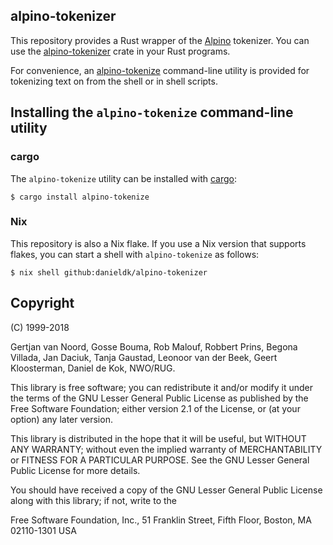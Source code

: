 ## alpino-tokenizer

This repository provides a Rust wrapper of the
[Alpino](https://www.let.rug.nl/vannoord/alp/Alpino/) tokenizer. You
can use the
[alpino-tokenizer](https://crates.io/crates/alpino-tokenizer) crate in
your Rust programs.

For convenience, an
[alpino-tokenize](https://crates.io/crates/alpino-tokenize)
command-line utility is provided for tokenizing text on from the shell
or in shell scripts.

## Installing the `alpino-tokenize` command-line utility

### cargo

The `alpino-tokenize` utility can be installed with
[cargo](https://rustup.rs/):

```shell
$ cargo install alpino-tokenize
```

### Nix

This repository is also a Nix flake. If you use a Nix version that
supports flakes, you can start a shell with `alpino-tokenize` as
follows:

```
$ nix shell github:danieldk/alpino-tokenizer
```

## Copyright

(C) 1999-2018

Gertjan van Noord, Gosse Bouma, Rob Malouf, Robbert Prins, Begona Villada, Jan
Daciuk, Tanja Gaustad, Leonoor van der Beek, Geert Kloosterman, Daniel de Kok,
NWO/RUG.

This library is free software; you can redistribute it and/or modify it under
the terms of the GNU Lesser General Public License as published by the Free
Software Foundation; either version 2.1 of the License, or (at your option) any
later version.

This library is distributed in the hope that it will be useful, but WITHOUT ANY
WARRANTY; without even the implied warranty of MERCHANTABILITY or FITNESS FOR A
PARTICULAR PURPOSE.  See the GNU Lesser General Public License for more
details.

You should have received a copy of the GNU Lesser General Public License along
with this library; if not, write to the

Free Software Foundation, Inc.,
51 Franklin Street, Fifth Floor, Boston,
MA 02110-1301 USA
